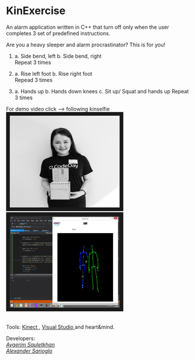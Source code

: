 KinExercise
=======

An alarm application written in C++ that turn off only when the user completes 3 set of predefined instructions. 

Are you a heavy sleeper and alarm procrastinator?
This is for you!

1.	a. Side bend, left
	b. Side bend, right 
		<br> Repeat 3 times

2.	a. Rise left foot
	b. Rise right foot 
		<br> Repead 3 times

3.	a. Hands up
	b. Hands down knees
	c. Sit up/ Squat and hands up
		Repeat 3 times

For demo video click --> following kinselfie
<img src="https://github.com/Aikerim/kinexercise/blob/master/IMG_6945.JPG" 
alt="" width="300" height="250" border="10"/>
<br><a href="https://www.youtube.com/watch?v=uZ2GmIipHXg" target="_blank"><img src="https://raw.githubusercontent.com/Aikerim/kinexercise/master/kinselfie.png" 
alt="" width="300" height="250" border="10"/></a>

<br> Tools: <a href="http://www.xbox.com/en-US/xbox-one/accessories/kinect-for-xbox-one" target="_blank">Kinect </a>, <a href="http://www.visualstudio.com/" target="_blank">Visual Studio </a> and heart&mind.

Developers: 
<br>
*[Aygerim Sauletkhan](https://github.com/Aikerim)*
<br>
*[Alexander Sarioglo](https://github.com/Asarioglo)* 






